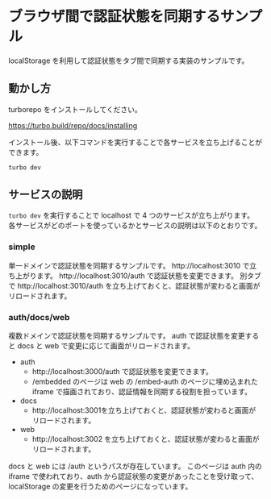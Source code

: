 # ブラウザ間で認証状態を同期するサンプル

localStorage を利用して認証状態をタブ間で同期する実装のサンプルです。

## 動かし方

turborepo をインストールしてください。

https://turbo.build/repo/docs/installing

インストール後、以下コマンドを実行することで各サービスを立ち上げることができます。

```sh
turbo dev
```

## サービスの説明

`turbo dev` を実行することで localhost で 4 つのサービスが立ち上がります。
各サービスがどのポートを使っているかとサービスの説明は以下のとおりです。

### simple

単一ドメインで認証状態を同期するサンプルです。
http://localhost:3010 で立ち上がります。
http://localhost:3010/auth で認証状態を変更できます。
別タブで http://localhost:3010/auth を立ち上げておくと、認証状態が変わると画面がリロードされます。

### auth/docs/web

複数ドメインで認証状態を同期するサンプルです。
auth で認証状態を変更すると docs と web で変更に応じて画面がリロードされます。

- auth
  - http://localhost:3000/auth で認証状態を変更できます。
  - /embedded のページは web の /embed-auth のページに埋め込まれた iframe で描画されており、認証情報を同期する役割を担っています。
- docs
  - http://localhost:3001を立ち上げておくと、認証状態が変わると画面がリロードされます。
- web
  - http://localhost:3002 を立ち上げておくと、認証状態が変わると画面がリロードされます。

docs と web には /auth というパスが存在しています。
このページは auth 内の iframe で使われており、auth から認証状態の変更があったことを受け取って、localStorage の変更を行うためのページになっています。
